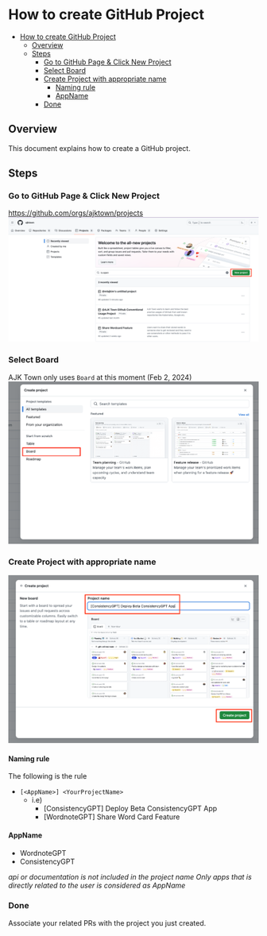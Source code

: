 # How to create GitHub Project


<!-- TOC -->

- [How to create GitHub Project](#how-to-create-github-project)
  - [Overview](#overview)
  - [Steps](#steps)
    - [Go to GitHub Page & Click New Project](#go-to-github-page--click-new-project)
    - [Select Board](#select-board)
    - [Create Project with appropriate name](#create-project-with-appropriate-name)
      - [Naming rule](#naming-rule)
      - [AppName](#appname)
    - [Done](#done)

<!-- /TOC -->

## Overview
This document explains how to create a GitHub project.

## Steps

### Go to GitHub Page & Click New Project
https://github.com/orgs/ajktown/projects
![select_new_project](./assets/select_new_project.png)

### Select Board
AJK Town only uses `Board` at this moment (Feb 2, 2024)
![select_board](./assets/select_board.png)


### Create Project with appropriate name

![select_create_project](./assets/select_create_project.png)

#### Naming rule
The following is the rule
- `[<AppName>] <YourProjectName>`
  - i.e)
    - [ConsistencyGPT] Deploy Beta ConsistencyGPT App
    - [WordnoteGPT] Share Word Card Feature


#### AppName
- WordnoteGPT
- ConsistencyGPT

*api or documentation is not included in the project name*
*Only apps that is directly related to the user is considered as AppName*

### Done
Associate your related PRs with the project you just created.



